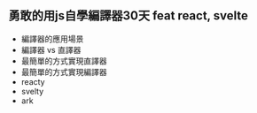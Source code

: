 ## 勇敢的用js自學編譯器30天 feat react, svelte
- 編譯器的應用場景
- 編譯器 vs 直譯器
- 最簡單的方式實現直譯器
- 最簡單的方式實現編譯器
- reacty
- svelty
- ark